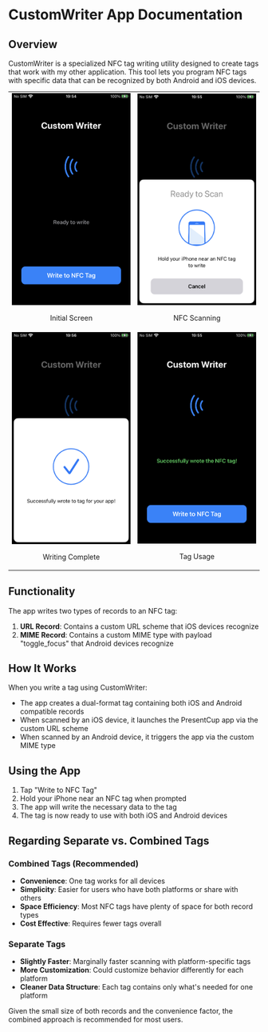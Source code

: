 # CustomWriter App Documentation

## Overview
CustomWriter is a specialized NFC tag writing utility designed to create tags that work with my other application. This tool lets you program NFC tags with specific data that can be recognized by both Android and iOS devices.

<table>
  <tr>
    <td>
      <img src="screenshots/IMG_2554.PNG" alt="Initial Screen" width="400"/>
      <p align="center">Initial Screen</p>
    </td>
    <td>
      <img src="screenshots/IMG_2556.PNG" alt="NFC Scanning" width="400"/>
      <p align="center">NFC Scanning</p>
    </td>
  </tr>
  <tr>
    <td>
      <img src="screenshots/IMG_2559.PNG" alt="Writing Complete" width="400"/>
      <p align="center">Writing Complete</p>
    </td>
    <td>
      <img src="screenshots/IMG_2557.PNG" alt="Tag Usage" width="400"/>
      <p align="center">Tag Usage</p>
    </td>
  </tr>
</table>



## Functionality
The app writes two types of records to an NFC tag:
1. **URL Record**: Contains a custom URL scheme that iOS devices recognize
2. **MIME Record**: Contains a custom MIME type with payload "toggle_focus" that Android devices recognize

## How It Works
When you write a tag using CustomWriter:
- The app creates a dual-format tag containing both iOS and Android compatible records
- When scanned by an iOS device, it launches the PresentCup app via the custom URL scheme
- When scanned by an Android device, it triggers the app via the custom MIME type

## Using the App
1. Tap "Write to NFC Tag"
2. Hold your iPhone near an NFC tag when prompted
3. The app will write the necessary data to the tag
4. The tag is now ready to use with both iOS and Android devices

## Regarding Separate vs. Combined Tags

### Combined Tags (Recommended)
- **Convenience**: One tag works for all devices
- **Simplicity**: Easier for users who have both platforms or share with others
- **Space Efficiency**: Most NFC tags have plenty of space for both record types
- **Cost Effective**: Requires fewer tags overall

### Separate Tags
- **Slightly Faster**: Marginally faster scanning with platform-specific tags
- **More Customization**: Could customize behavior differently for each platform
- **Cleaner Data Structure**: Each tag contains only what's needed for one platform

Given the small size of both records and the convenience factor, the combined approach is recommended for most users.
